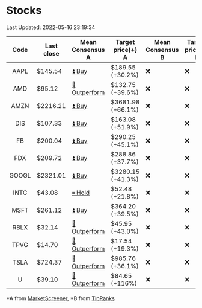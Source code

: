 # Stocks
Last Updated: 2022-05-16 23:19:34

|Code|Last close|Mean Consensus A|Target price(+) A|Mean Consensus B|Target price(+) B|
|:--:|-|-|-|-|-|
|AAPL|$145.54|[⏫ Buy](https://m.marketscreener.com/quote/stock/-4849/)|$189.55 (+30.2%)|❌|❌|
|AMD|$95.12|[🔼 Outperform](https://m.marketscreener.com/quote/stock/-19475876/)|$132.75 (+39.6%)|❌|❌|
|AMZN|$2216.21|[⏫ Buy](https://m.marketscreener.com/quote/stock/-12864605/)|$3681.98 (+66.1%)|❌|❌|
|DIS|$107.33|[⏫ Buy](https://m.marketscreener.com/quote/stock/-4842/)|$163.08 (+51.9%)|❌|❌|
|FB|$200.04|[⏫ Buy](https://m.marketscreener.com/quote/stock/-10547141/)|$290.25 (+45.1%)|❌|❌|
|FDX|$209.72|[⏫ Buy](https://m.marketscreener.com/quote/stock/-12585/)|$288.86 (+37.7%)|❌|❌|
|GOOGL|$2321.01|[⏫ Buy](https://m.marketscreener.com/quote/stock/-24203373/)|$3280.15 (+41.3%)|❌|❌|
|INTC|$43.08|[⏸ Hold](https://m.marketscreener.com/quote/stock/-4829/)|$52.48 (+21.8%)|❌|❌|
|MSFT|$261.12|[⏫ Buy](https://m.marketscreener.com/quote/stock/-4835/)|$364.20 (+39.5%)|❌|❌|
|RBLX|$32.14|[🔼 Outperform](https://m.marketscreener.com/quote/stock/-117793644/)|$45.95 (+43.0%)|❌|❌|
|TPVG|$14.70|[🔼 Outperform](https://m.marketscreener.com/quote/stock/-15933327/)|$17.54 (+19.3%)|❌|❌|
|TSLA|$724.37|[🔼 Outperform](https://m.marketscreener.com/quote/stock/-6344549/)|$985.76 (+36.1%)|❌|❌|
|U|$39.10|[🔼 Outperform](https://m.marketscreener.com/quote/stock/-112492634/)|$84.65 (+116%)|❌|❌|


*A from [MarketScreener](https://www.marketscreener.com), *B from [TipRanks](https://www.tipranks.com)
